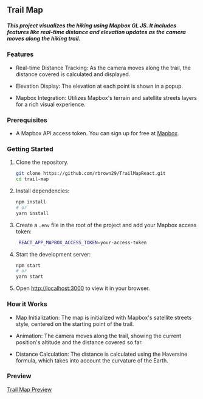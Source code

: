 ## Trail Map

##### This project visualizes the hiking using Mapbox GL JS. It includes features like real-time distance and elevation updates as the camera moves along the hiking trail.

### Features

- Real-time Distance Tracking: As the camera moves along the trail, the distance covered is calculated and displayed.

- Elevation Display: The elevation at each point is shown in a popup.

- Mapbox Integration: Utilizes Mapbox's terrain and satellite streets layers for a rich visual experience.

### Prerequisites

- A Mapbox API access token. You can sign up for free at [Mapbox](https://www.mapbox.com/).

### Getting Started

1. Clone the repository.

   ```bash
   git clone https://github.com/rbrown29/TrailMapReact.git
   cd trail-map
   ```

2. Install dependencies:

   ```bash
   npm install
   # or
   yarn install
   ```

3. Create a `.env` file in the root of the project and add your Mapbox access token:

   ```bash
    REACT_APP_MAPBOX_ACCESS_TOKEN=your-access-token
    ```

4. Start the development server:

   ```bash
   npm start
   # or
   yarn start
   ```

5. Open [http://localhost:3000](http://localhost:3000) to view it in your browser.


### How it Works

- Map Initialization: The map is initialized with Mapbox's satellite streets style, centered on the starting point of the trail.

- Animation: The camera moves along the trail, showing the current position's altitude and the distance covered so far.

- Distance Calculation: The distance is calculated using the Haversine formula, which takes into account the curvature of the Earth.

### Preview

[Trail Map Preview](https://singular-kashata-51dbc7.netlify.app/)
